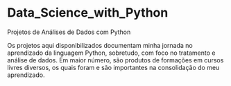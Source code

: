 # Data_Science_with_Python
Projetos de Análises de Dados com Python

Os projetos aqui disponibilizados documentam minha jornada no aprendizado da linguagem Python, sobretudo, com foco no tratamento e análise de dados. Em maior número, são produtos de formações em cursos livres diversos, os quais foram e são importantes na consolidação do meu aprendizado.
